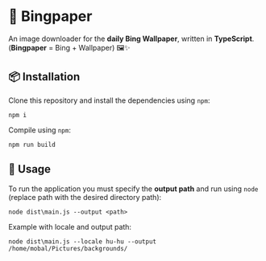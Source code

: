 # 🌄 Bingpaper

An image downloader for the **daily Bing Wallpaper**, written in **TypeScript**.  
(**Bingpaper** = Bing + Wallpaper) 🖼️✨

## 📦 Installation

Clone this repository and install the dependencies using `npm`:

```console
npm i
```

Compile using `npm`:

```console
npm run build
```

## 🚀 Usage

To run the application you must specify the **output path** and run using `node` (replace path with the desired directory path):

```console
node dist\main.js --output <path>
```

Example with locale and output path:

```console
node dist\main.js --locale hu-hu --output /home/mobal/Pictures/backgrounds/
```